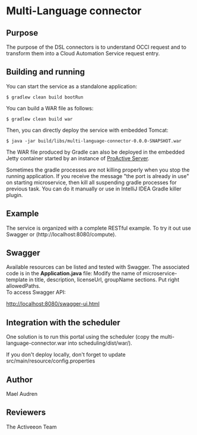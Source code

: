 # Multi-Language connector

## Purpose

The purpose of the DSL connectors is to understand OCCI request and to transform them into a Cloud Automation Service request entry.

## Building and running

You can start the service as a standalone application:
```
$ gradlew clean build bootRun
```

You can build a WAR file as follows:

```
$ gradlew clean build war
```

Then, you can directly deploy the service with embedded Tomcat:

```
$ java -jar build/libs/multi-language-connector-0.0.0-SNAPSHOT.war
```

The WAR file produced by Gradle can also be deployed in the embedded Jetty container started by an instance of [ProActive Server](https://github.com/ow2-proactive/scheduling).

Sometimes the gradle processes are not killing properly when you stop the running application. If you receive the message "the port is already in use" on starting microservice, then kill all suspending gradle processes for previous task. You can do it manually or use in IntelliJ IDEA Gradle killer plugin.

## Example
The service is organized with a complete RESTful example. 
To try it out use Swagger or (http://localhost:8080/compute).

## Swagger

Available resources can be listed and tested with Swagger. The associated code is in the **Application.java** file:
Modify the name of microservice-template in title, description, licenseUrl, groupName sections. Put right allowedPaths.<br>
To access Swagger API:

[http://localhost:8080/swagger-ui.html](http://localhost:8080/swagger-ui.html)

## Integration with the scheduler

One solution is to run this portal using the scheduler (copy the multi-language-connector.war into scheduling/dist/war/).

If you don't deploy locally, don't forget to update src/main/resource/config.properties

## Author

Mael Audren

## Reviewers

The Activeeon Team